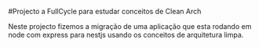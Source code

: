 #Projecto a FullCycle para estudar conceitos de Clean Arch

Neste projecto fizemos a migração de uma aplicação que esta rodando em node com express para nestjs usando os conceitos de arquitetura limpa.
